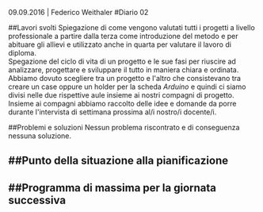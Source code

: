 09.09.2016 | Federico Weithaler 
#Diario 02

##Lavori svolti
Spiegazione di come vengono valutati tutti i progetti a livello professionale a partire dalla terza come introduzione del metodo e per abituare gli allievi e utilizzato anche in quarta per valutare il lavoro di diploma.<br>
Spegazione del ciclo di vita di un progetto e le sue fasi per riuscire ad analizzare, progettare e sviluppare il tutto in maniera chiara e ordinata.<br>
Abbiamo dovuto scegliere tra un progetto e l'altro che consistevano tra creare un case oppure un holder per la scheda *Arduino* e quindi ci siamo divisi nelle due rispettive aule insieme ai nostri compagni di progetto.
Insieme ai compagni abbiamo raccolto delle idee e domande da porre durante l'intervista di settimana prossima al/i nostro/i docente/i. 


##Problemi e soluzioni
Nessun problema riscontrato e di conseguenza nessuna soluzione.

##Punto della situazione alla pianificazione
 -

##Programma di massima per la giornata successiva
 -
